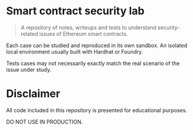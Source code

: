 # Smart contract security lab

> A repository of notes, writeups and tests to understand security-related issues of Ethereum smart contracts.

Each case can be studied and reproduced in its own sandbox. An isolated local environment usually built with Hardhat or Foundry.

Tests cases may not necessarily exactly match the real scenario of the issue under study.

# Disclaimer

All code included in this repository is presented for educational purposes.

DO NOT USE IN PRODUCTION.
